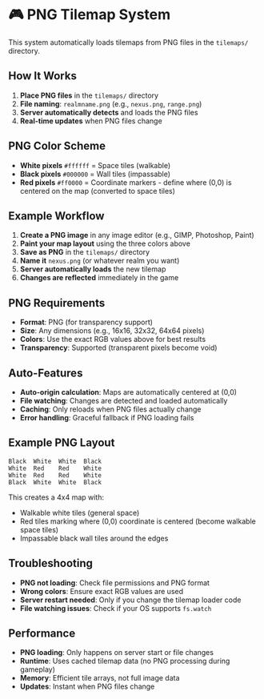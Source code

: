 # 🎮 PNG Tilemap System

This system automatically loads tilemaps from PNG files in the `tilemaps/` directory.

## How It Works

1. **Place PNG files** in the `tilemaps/` directory
2. **File naming**: `realmname.png` (e.g., `nexus.png`, `range.png`)
3. **Server automatically detects** and loads the PNG files
4. **Real-time updates** when PNG files change

## PNG Color Scheme

- **White pixels** `#ffffff` = Space tiles (walkable)
- **Black pixels** `#000000` = Wall tiles (impassable)
- **Red pixels** `#ff0000` = Coordinate markers - define where (0,0) is centered on the map (converted to space tiles)

## Example Workflow

1. **Create a PNG image** in any image editor (e.g., GIMP, Photoshop, Paint)
2. **Paint your map layout** using the three colors above
3. **Save as PNG** in the `tilemaps/` directory
4. **Name it** `nexus.png` (or whatever realm you want)
5. **Server automatically loads** the new tilemap
6. **Changes are reflected** immediately in the game

## PNG Requirements

- **Format**: PNG (for transparency support)
- **Size**: Any dimensions (e.g., 16x16, 32x32, 64x64 pixels)
- **Colors**: Use the exact RGB values above for best results
- **Transparency**: Supported (transparent pixels become void)

## Auto-Features

- **Auto-origin calculation**: Maps are automatically centered at (0,0)
- **File watching**: Changes are detected and loaded automatically
- **Caching**: Only reloads when PNG files actually change
- **Error handling**: Graceful fallback if PNG loading fails

## Example PNG Layout

```
Black  White  White  Black
White  Red    Red    White
White  Red    Red    White
Black  White  White  Black
```

This creates a 4x4 map with:
- Walkable white tiles (general space)
- Red tiles marking where (0,0) coordinate is centered (become walkable space tiles)
- Impassable black wall tiles around the edges

## Troubleshooting

- **PNG not loading**: Check file permissions and PNG format
- **Wrong colors**: Ensure exact RGB values are used
- **Server restart needed**: Only if you change the tilemap loader code
- **File watching issues**: Check if your OS supports `fs.watch`

## Performance

- **PNG loading**: Only happens on server start or file changes
- **Runtime**: Uses cached tilemap data (no PNG processing during gameplay)
- **Memory**: Efficient tile arrays, not full image data
- **Updates**: Instant when PNG files change
